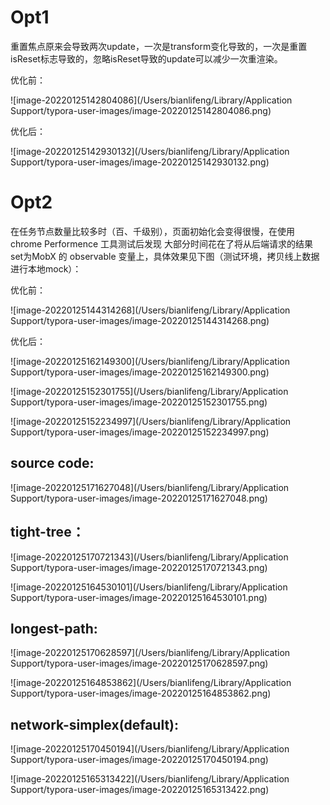 # Opt1

重置焦点原来会导致两次update，一次是transform变化导致的，一次是重置isReset标志导致的，忽略isReset导致的update可以减少一次重渲染。

优化前：

![image-20220125142804086](/Users/bianlifeng/Library/Application Support/typora-user-images/image-20220125142804086.png)

优化后：

![image-20220125142930132](/Users/bianlifeng/Library/Application Support/typora-user-images/image-20220125142930132.png)

# Opt2

在任务节点数量比较多时（百、千级别），页面初始化会变得很慢，在使用chrome Performence 工具测试后发现 大部分时间花在了将从后端请求的结果set为MobX 的 observable 变量上，具体效果见下图（测试环境，拷贝线上数据进行本地mock）：

优化前：

![image-20220125144314268](/Users/bianlifeng/Library/Application Support/typora-user-images/image-20220125144314268.png)

优化后：

![image-20220125162149300](/Users/bianlifeng/Library/Application Support/typora-user-images/image-20220125162149300.png)

![image-20220125152301755](/Users/bianlifeng/Library/Application Support/typora-user-images/image-20220125152301755.png)

![image-20220125152234997](/Users/bianlifeng/Library/Application Support/typora-user-images/image-20220125152234997.png)

## source code:

![image-20220125171627048](/Users/bianlifeng/Library/Application Support/typora-user-images/image-20220125171627048.png)

## tight-tree：

![image-20220125170721343](/Users/bianlifeng/Library/Application Support/typora-user-images/image-20220125170721343.png)

![image-20220125164530101](/Users/bianlifeng/Library/Application Support/typora-user-images/image-20220125164530101.png)



## longest-path:

![image-20220125170628597](/Users/bianlifeng/Library/Application Support/typora-user-images/image-20220125170628597.png)

![image-20220125164853862](/Users/bianlifeng/Library/Application Support/typora-user-images/image-20220125164853862.png)



## network-simplex(default):

![image-20220125170450194](/Users/bianlifeng/Library/Application Support/typora-user-images/image-20220125170450194.png)

![image-20220125165313422](/Users/bianlifeng/Library/Application Support/typora-user-images/image-20220125165313422.png)